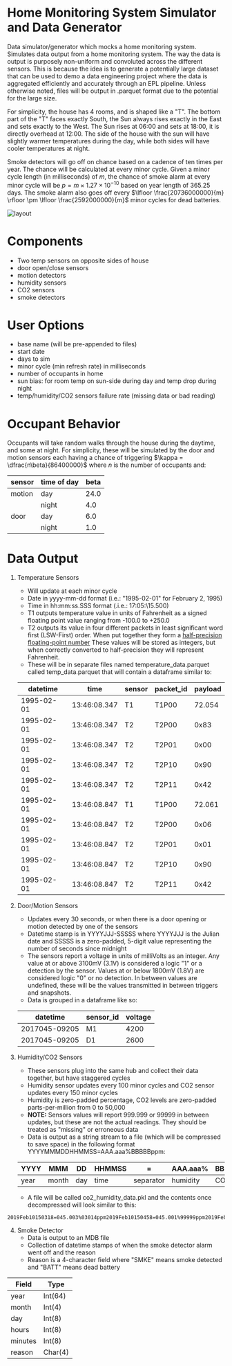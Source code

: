 # Home Monitoring System Simulator and Data Generator
Data simulator/generator which mocks a home monitoring system. Simulates data output from a home monitoring system. The way the data is output is purposely non-uniform and convoluted across the different sensors. This is because the idea is to generate a potentially large dataset that can be used to demo a data engineering project where the data is aggregated efficiently and accurately through an EPL pipeline. Unless otherwise noted, files will be output in .parquet format due to the potential for the large size. 

For simplicity, the house has 4 rooms, and is shaped like a "T". The bottom part of the "T" faces exactly South, the Sun always rises exactly in the East and sets exactly to the West. The Sun rises at 06\:00 and sets at 18\:00, it is directly overhead at 12\:00. The side of the house with the sun will have slightly warmer temperatures during the day, while both sides will have cooler temperatures at night.

Smoke detectors will go off on chance based on a cadence of ten times per year. The chance will be calculated at every minor cycle. Given a minor cycle length (in milliseconds) of $m$, the chance of smoke alarm at every minor cycle will be $p = m \times 1.27 \times 10^{-10}$ based on year length of 365.25 days. The smoke alarm also goes off every $\lfloor \frac{20736000000}{m} \rfloor \pm \lfloor \frac{2592000000}{m}$ minor cycles for dead batteries.

![layout](https://github.com/user-attachments/assets/5459986f-93a2-4608-947b-ccf094617aa0)

Components
=============
- Two temp sensors on opposite sides of house
- door open/close sensors
- motion detectors
- humidity sensors
- CO2 sensors
- smoke detectors

User Options
==============
- base name (will be pre-appended to files)
- start date
- days to sim
- minor cycle (min refresh rate) in milliseconds
- number of occupants in home
- sun bias: for room temp on sun-side during day and temp drop during night
- temp/humidity/CO2 sensors failure rate (missing data or bad reading)

Occupant Behavior
===============
Occupants will take random walks through the house during the daytime, and some at night. For simplicity, these will be simulated by the door and motion sensors each having a chance of triggering $\kappa = \dfrac{n\beta}{86400000}$ where $n$ is the number of occupants and:

| sensor | time of day | beta |
|--------|-------------|------|
| motion | day         | 24.0 |
|        | night       | 4.0  |
| door   | day         | 6.0  |
|        | night       | 1.0  |

Data Output
================
1. Temperature Sensors
    - Will update at each minor cycle
    - Date in yyyy-mm-dd format (i.e.: "1995-02-01" for February 2, 1995)
    - Time in hh\:mm\:ss.SSS format (.i.e.: 17\:05:\15.500)
    - T1 outputs temperature value in units of Fahrenheit as a signed floating point value ranging from -100.0 to +250.0
    - T2 outputs its value in four different packets in least significant word first (LSW-First) order. When put together they form a [half-precision floating-point number](https://en.wikipedia.org/wiki/Half-precision_floating-point_format) These values will be stored as integers, but when correctly converted to half-precision they will represent Fahrenheit.
    - These will be in separate files named temperature_data.parquet called temp_data.parquet that will contain a dataframe similar to:

    | datetime   | time           | sensor | packet_id | payload |
    |------------|----------------|--------|-----------|---------|
    | 1995-02-01 | 13\:46\:08.347 | T1     | T1P00     | 72.054  |
    | 1995-02-01 | 13\:46\:08.347 | T2     | T2P00     | 0x83    |
    | 1995-02-01 | 13\:46\:08.347 | T2     | T2P01     | 0x00    |
    | 1995-02-01 | 13\:46\:08.347 | T2     | T2P10     | 0x90    |
    | 1995-02-01 | 13\:46\:08.347 | T2     | T2P11     | 0x42    |
    | 1995-02-01 | 13\:46\:08.847 | T1     | T1P00     | 72.061  |
    | 1995-02-01 | 13\:46\:08.847 | T2     | T2P00     | 0x06    |
    | 1995-02-01 | 13\:46\:08.847 | T2     | T2P01     | 0x01    |
    | 1995-02-01 | 13\:46\:08.847 | T2     | T2P10     | 0x90    |
    | 1995-02-01 | 13\:46\:08.847 | T2     | T2P11     | 0x42    |

2. Door/Motion Sensors
    - Updates every 30 seconds, or when there is a door opening or motion detected by one of the sensors
    - Datetime stamp is in YYYYJJJ-SSSSS where YYYYJJJ is the Julian date and SSSSS is a zero-padded, 5-digit value representing the number of seconds since midnight
    - The sensors report a voltage in units of milliVolts as an integer. Any value at or above 3100mV (3.1V) is considered a logic "1" or a detection by the sensor. Values at or below 1800mV (1.8V) are considered logic "0" or no detection. In between values are undefined, these will be the values transmitted in between triggers and snapshots.
    - Data is grouped in a dataframe like so:
    
    | datetime      | sensor_id | voltage |
    |---------------|-----------|---------|
    | 2017045-09205 | M1        | 4200    |
    | 2017045-09205 | D1        | 2600    |

3. Humidity/CO2 Sensors
    - These sensors plug into the same hub and collect their data together, but have staggered cycles
    - Humidity sensor updates every 100 minor cycles and CO2 sensor updates every 150 minor cycles
    - Humidity is zero-padded percentage, CO2 levels are zero-padded parts-per-million from 0 to 50,000
    - **NOTE:** Sensors values will report 999.999 or 99999 in between updates, but these are not the actual readings. They should be treated as "missing" or erroneous data
    - Data is output as a string stream to a file (which will be compressed to save space) in the following format YYYYMMMDDHHMMSS=AAA.aaa%BBBBBppm:
    
    | YYYY | MMM   | DD  | HHMMSS | =         | AAA.aaa% | BBBBBppm |
    |------|-------|-----|--------|-----------|----------|----------|
    | year | month | day | time   | separator | humidity | CO2      |

    - A file will be called co2_humidity_data.pkl and the contents once decompressed will look similar to this:
```
2019Feb10150318=045.003%03014ppm2019Feb10150458=045.001%99999ppm2019Feb10150548=999.999%03017ppm2019Feb10150638=045.015%99999ppm...
```

4. Smoke Detector
    - Data is output to an MDB file
    - Collection of datetime stamps of when the smoke detector alarm went off and the reason
    - Reason is a 4-character field where "SMKE" means smoke detected and "BATT" means dead battery

| Field    | Type    |
|----------|---------|
| year     | Int(64) |
| month    | Int(4)  |
| day      | Int(8)  |
| hours    | Int(8)  |
| minutes  | Int(8)  |
| reason   | Char(4) |